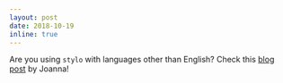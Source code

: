 ```yaml
---
layout: post
date: 2018-10-19
inline: true
---
```


Are you using `stylo` with languages other than English? Check this [blog post](https://computationalstylistics.github.io/blog/stylo_and_languages/) by Joanna!
